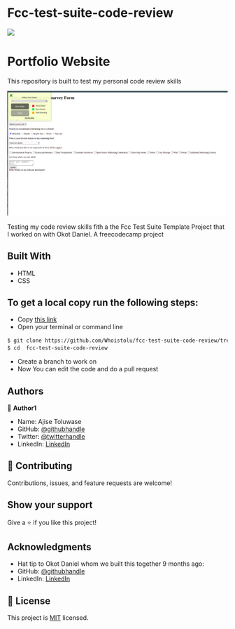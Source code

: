 # Fcc-test-suite-code-review

![](https://img.shields.io/badge/Microverse-blueviolet)

# Portfolio Website

This repository is built to test my personal code review skills

![screenshot](/images/fcc.png)
 

Testing my code review skills fith a the Fcc Test Suite Template Project that I worked on with Okot Daniel.
A freecodecamp project

## Built With

- HTML
- CSS

## To get a local copy run the following steps:
- Copy [this link](https://github.com/Whoistolu/fcc-test-suite-code-review/tree/main)
- Open your terminal or command line
~~~bash
$ git clone https://github.com/Whoistolu/fcc-test-suite-code-review/tree/main
$ cd  fcc-test-suite-code-review
~~~
- Create a branch to work on
- Now You can edit the code and do a pull request

## Authors

👤 **Author1**

- Name: Ajise Toluwase
- GitHub: [@githubhandle](https://github.com/Whoistolu)
- Twitter: [@twitterhandle](https://twitter.com/Littletolu)
- LinkedIn: [LinkedIn](https://www.linkedin.com/in/toluwase-ajise-9b40411b2/)

## 🤝 Contributing

Contributions, issues, and feature requests are welcome!

## Show your support

Give a ⭐️ if you like this project!

## Acknowledgments

- Hat tip to Okot Daniel whom we built this together 9 months ago:
- GitHub: [@githubhandle](https://github.com/okotdaniel)
- LinkedIn: [LinkedIn](https://www.linkedin.com/in/okotdaniel/)
## 📝 License

This project is [MIT](./MIT.md) licensed.

